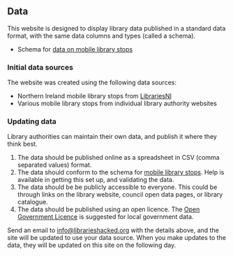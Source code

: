## Data

This website is designed to display library data published in a standard data format, with the same data columns and types (called a schema).

- Schema for [data on mobile library stops](https://schema.librarydata.uk/mobile-library-stops)

### Initial data sources

The website was created using the following data sources:

- Northern Ireland mobile library stops from [LibrariesNI](https://www.librariesni.org.uk/)
- Various mobile library stops from individual library authority websites

### Updating data

Library authorities can maintain their own data, and publish it where they think best.

1. The data should be published online as a spreadsheet in CSV (comma separated values) format.
2. The data should conform to the schema for [mobile library stops](https://schema.librarydata.uk/mobile-library-stops). Help is available in getting this set up, and validating the data.
3. The data should be be publicly accessible to everyone. This could be through links on the library website, council open data pages, or library catalogue.
4. The data should be published using an open licence. The [Open Government Licence](http://www.nationalarchives.gov.uk/doc/open-government-licence/version/3/) is suggested for local government data.

Send an email to [info@librarieshacked.org](mailto:info@librarieshacked.org) with the details above, and the site will be updated to use your data source. When you make updates to the data, they will be updated on this site on the following day.
